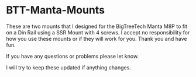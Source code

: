 # BTT-Manta-Mounts

These are two mounts that I designed for the BigTreeTech Manta M8P to fit on a Din Rail using a SSR Mount with 4 screws.  I accept no responsibility for how you use these mounts or if they will work for you.  Thank you and have fun.

If you have any questions or problems please let know.

I will try to keep these updated if anything changes.
